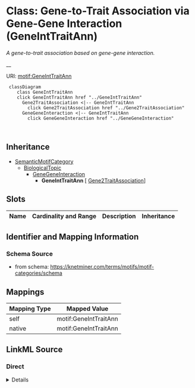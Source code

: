 

# Class: Gene-to-Trait Association via Gene-Gene Interaction (GeneIntTraitAnn) 


_A gene-to-trait association based on gene-gene interaction._

__





URI: [motif:GeneIntTraitAnn](https://knetminer.com/terms/motifs/motif-categories/GeneIntTraitAnn)






```mermaid
 classDiagram
    class GeneIntTraitAnn
    click GeneIntTraitAnn href "../GeneIntTraitAnn"
      Gene2TraitAssociation <|-- GeneIntTraitAnn
        click Gene2TraitAssociation href "../Gene2TraitAssociation"
      GeneGeneInteraction <|-- GeneIntTraitAnn
        click GeneGeneInteraction href "../GeneGeneInteraction"
      
      
```





## Inheritance
* [SemanticMotifCategory](SemanticMotifCategory.md)
    * [BiologicalTopic](BiologicalTopic.md)
        * [GeneGeneInteraction](GeneGeneInteraction.md)
            * **GeneIntTraitAnn** [ [Gene2TraitAssociation](Gene2TraitAssociation.md)]



## Slots

| Name | Cardinality and Range | Description | Inheritance |
| ---  | --- | --- | --- |









## Identifier and Mapping Information







### Schema Source


* from schema: https://knetminer.com/terms/motifs/motif-categories/schema




## Mappings

| Mapping Type | Mapped Value |
| ---  | ---  |
| self | motif:GeneIntTraitAnn |
| native | motif:GeneIntTraitAnn |







## LinkML Source

<!-- TODO: investigate https://stackoverflow.com/questions/37606292/how-to-create-tabbed-code-blocks-in-mkdocs-or-sphinx -->

### Direct

<details>
```yaml
name: GeneIntTraitAnn
description: 'A gene-to-trait association based on gene-gene interaction.

  '
title: Gene-to-Trait Association via Gene-Gene Interaction
notes:
- 'original category: 2.10'
from_schema: https://knetminer.com/terms/motifs/motif-categories/schema
is_a: GeneGeneInteraction
mixins:
- Gene2TraitAssociation

```
</details>

### Induced

<details>
```yaml
name: GeneIntTraitAnn
description: 'A gene-to-trait association based on gene-gene interaction.

  '
title: Gene-to-Trait Association via Gene-Gene Interaction
notes:
- 'original category: 2.10'
from_schema: https://knetminer.com/terms/motifs/motif-categories/schema
is_a: GeneGeneInteraction
mixins:
- Gene2TraitAssociation

```
</details>
